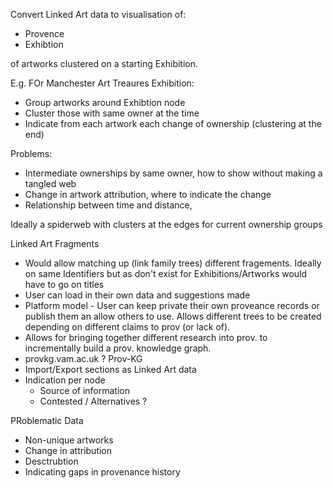 Convert Linked Art data to visualisation of:

   * Provence
   * Exhibtion

of artworks clustered on a starting Exhibition. 

E.g. FOr Manchester Art Treaures Exhibition:

  * Group artworks around Exhibtion node
  * Cluster those with same owner at the time 
  * Indicate from each artwork each change of ownership (clustering at the end)

Problems:

  - Intermediate ownerships by same owner, how to show without making a tangled web
  - Change in artwork attribution, where to indicate the change
  - Relationship between time and distance,

Ideally a spiderweb with clusters at the edges for current ownership groups


Linked Art Fragments

  - Would allow matching up (link family trees) different fragements. Ideally on same Identifiers but
    as don't exist for Exhibitions/Artworks would have to go on titles
  - User can load in their own data and suggestions made 
  - Platform model - User can keep private their own proveance records or publish them an allow others
    to use. Allows different trees to be created depending on different claims to prov (or lack of).
  - Allows for bringing together different research into prov. to incrementally build a prov. knowledge graph.
  - provkg.vam.ac.uk ? Prov-KG
  - Import/Export sections as Linked Art data
  - Indication per node
     - Source of information
	 - Contested / Alternatives ?


PRoblematic Data

  - Non-unique artworks
  - Change in attribution
  - Desctrubtion
  - Indicating gaps in provenance history

